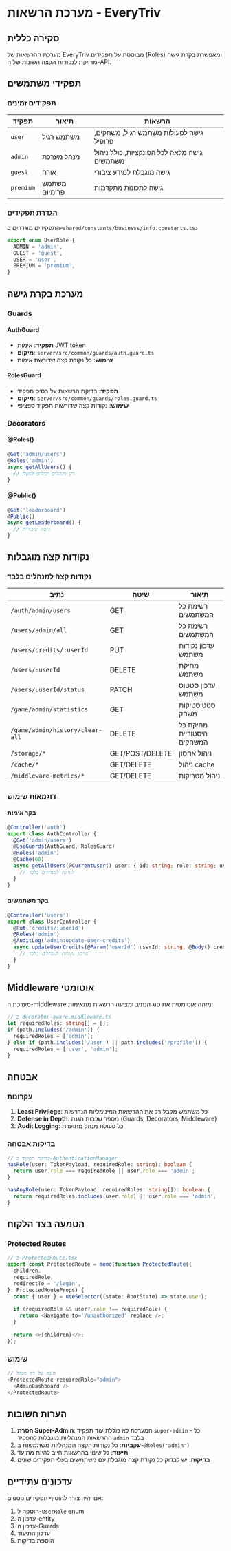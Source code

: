 # מערכת הרשאות - EveryTriv

## סקירה כללית

מערכת ההרשאות של EveryTriv מבוססת על תפקידים (Roles) ומאפשרת בקרת גישה מדויקת לנקודות הקצה השונות של ה-API.

## תפקידי משתמשים

### תפקידים זמינים

| תפקיד | תיאור | הרשאות |
|-------|-------|---------|
| `user` | משתמש רגיל | גישה לפעולות משתמש רגיל, משחקים, פרופיל |
| `admin` | מנהל מערכת | גישה מלאה לכל הפונקציות, כולל ניהול משתמשים |
| `guest` | אורח | גישה מוגבלת למידע ציבורי |
| `premium` | משתמש פרימיום | גישה לתכונות מתקדמות |

### הגדרת תפקידים

התפקידים מוגדרים ב-`shared/constants/business/info.constants.ts`:

```typescript
export enum UserRole {
  ADMIN = 'admin',
  GUEST = 'guest',
  USER = 'user',
  PREMIUM = 'premium',
}
```

## מערכת בקרת גישה

### Guards

#### AuthGuard
- **תפקיד**: אימות JWT token
- **מיקום**: `server/src/common/guards/auth.guard.ts`
- **שימוש**: כל נקודת קצה שדורשת אימות

#### RolesGuard
- **תפקיד**: בדיקת הרשאות על בסיס תפקיד
- **מיקום**: `server/src/common/guards/roles.guard.ts`
- **שימוש**: נקודות קצה שדורשות תפקיד ספציפי

### Decorators

#### @Roles()
```typescript
@Get('admin/users')
@Roles('admin')
async getAllUsers() {
  // רק מנהלים יכולים לגשת
}
```

#### @Public()
```typescript
@Get('leaderboard')
@Public()
async getLeaderboard() {
  // גישה ציבורית
}
```

## נקודות קצה מוגבלות

### נקודות קצה למנהלים בלבד

| נתיב | שיטה | תיאור |
|------|------|-------|
| `/auth/admin/users` | GET | רשימת כל המשתמשים |
| `/users/admin/all` | GET | רשימת כל המשתמשים |
| `/users/credits/:userId` | PUT | עדכון נקודות משתמש |
| `/users/:userId` | DELETE | מחיקת משתמש |
| `/users/:userId/status` | PATCH | עדכון סטטוס משתמש |
| `/game/admin/statistics` | GET | סטטיסטיקות משחק |
| `/game/admin/history/clear-all` | DELETE | מחיקת כל היסטוריית המשחקים |
| `/storage/*` | GET/POST/DELETE | ניהול אחסון |
| `/cache/*` | GET/DELETE | ניהול cache |
| `/middleware-metrics/*` | GET/DELETE | ניהול מטריקות |

### דוגמאות שימוש

#### בקר אימות
```typescript
@Controller('auth')
export class AuthController {
  @Get('admin/users')
  @UseGuards(AuthGuard, RolesGuard)
  @Roles('admin')
  @Cache(60)
  async getAllUsers(@CurrentUser() user: { id: string; role: string; username: string }) {
    // לוגיקה למנהלים בלבד
  }
}
```

#### בקר משתמשים
```typescript
@Controller('users')
export class UserController {
  @Put('credits/:userId')
  @Roles('admin')
  @AuditLog('admin:update-user-credits')
  async updateUserCredits(@Param('userId') userId: string, @Body() creditsData: UpdateUserCreditsDto) {
    // עדכון נקודות למנהלים בלבד
  }
}
```

## Middleware אוטומטי

מערכת ה-middleware מזהה אוטומטית את סוג הנתיב ומציעה הרשאות מתאימות:

```typescript
// ב-decorator-aware.middleware.ts
let requiredRoles: string[] = [];
if (path.includes('/admin')) {
  requiredRoles = ['admin'];
} else if (path.includes('/user') || path.includes('/profile')) {
  requiredRoles = ['user', 'admin'];
}
```

## אבטחה

### עקרונות

1. **Least Privilege**: כל משתמש מקבל רק את ההרשאות המינימליות הנדרשות
2. **Defense in Depth**: מספר שכבות הגנה (Guards, Decorators, Middleware)
3. **Audit Logging**: כל פעולת מנהל מתועדת

### בדיקות אבטחה

```typescript
// בדיקת תפקיד ב-AuthenticationManager
hasRole(user: TokenPayload, requiredRole: string): boolean {
  return user.role === requiredRole || user.role === 'admin';
}

hasAnyRole(user: TokenPayload, requiredRoles: string[]): boolean {
  return requiredRoles.includes(user.role) || user.role === 'admin';
}
```

## הטמעה בצד הלקוח

### Protected Routes
```typescript
// ב-ProtectedRoute.tsx
export const ProtectedRoute = memo(function ProtectedRoute({
  children,
  requiredRole,
  redirectTo = '/login',
}: ProtectedRouteProps) {
  const { user } = useSelector((state: RootState) => state.user);
  
  if (requiredRole && user?.role !== requiredRole) {
    return <Navigate to='/unauthorized' replace />;
  }
  
  return <>{children}</>;
});
```

### שימוש
```typescript
// הגנה על דף מנהל
<ProtectedRoute requiredRole="admin">
  <AdminDashboard />
</ProtectedRoute>
```

## הערות חשובות

1. **הסרת Super-Admin**: המערכת לא כוללת עוד תפקיד `super-admin` - כל ההרשאות המנהליות מוגבלות לתפקיד `admin` בלבד
2. **עקביות**: כל נקודות הקצה המנהליות משתמשות ב-`@Roles('admin')`
3. **תיעוד**: כל שינוי בהרשאות חייב להיות מתועד
4. **בדיקות**: יש לבדוק כל נקודת קצה מוגבלת עם משתמשים בעלי תפקידים שונים

## עדכונים עתידיים

אם יהיה צורך להוסיף תפקידים נוספים:
1. הוספה ל-`UserRole` enum
2. עדכון ה-entity
3. עדכון ה-Guards
4. עדכון התיעוד
5. הוספת בדיקות
